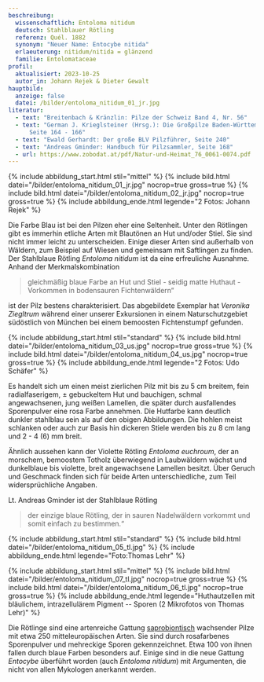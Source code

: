 ```yaml
---
beschreibung:
  wissenschaftlich: Entoloma nitidum
  deutsch: Stahlblauer Rötling
  referenz: Quél. 1882
  synonym: "Neuer Name: Entocybe nitida"
  erlaeuterung: nitidum/nitida = glänzend
  familie: Entolomataceae
profil:
  aktualisiert: 2023-10-25
  autor_in: Johann Rejek & Dieter Gewalt
hauptbild:
  anzeige: false
  datei: /bilder/entoloma_nitidum_01_jr.jpg
literatur:
  - text: "Breitenbach & Kränzlin: Pilze der Schweiz Band 4, Nr. 56"
  - text: "German J. Krieglsteiner (Hrsg.): Die Großpilze Baden-Württembergs Band 4
      Seite 164 - 166"
  - text: "Ewald Gerhardt: Der große BLV Pilzführer, Seite 240"
  - text: "Andreas Gminder: Handbuch für Pilzsammler, Seite 168"
  - url: https://www.zobodat.at/pdf/Natur-und-Heimat_76_0061-0074.pdf
---
```

{% include abbildung_start.html stil="mittel" %}
{% include bild.html datei="/bilder/entoloma_nitidum_01_jr.jpg" nocrop=true gross=true %}
{% include bild.html datei="/bilder/entoloma_nitidum_02_jr.jpg" nocrop=true gross=true %}
{% include abbildung_ende.html legende="2 Fotos: Johann Rejek" %}

Die Farbe Blau ist bei den Pilzen eher eine Seltenheit. Unter den Rötlingen gibt es immerhin etliche Arten mit Blautönen an Hut und/oder Stiel. Sie sind nicht immer leicht zu unterscheiden. Einige dieser Arten sind außerhalb von Wäldern, zum Beispiel auf Wiesen und gemeinsam mit Saftlingen zu finden. Der Stahlblaue Rötling *Entoloma nitidum* ist da eine erfreuliche Ausnahme. Anhand der Merkmalskombination 

> gleichmäßig blaue Farbe an Hut und Stiel - seidig matte Huthaut - Vorkommen in bodensauren Fichtenwäldern“

ist der Pilz bestens charakterisiert. Das abgebildete Exemplar hat *Veronika Ziegltrum* während einer unserer Exkursionen in einem Naturschutzgebiet südöstlich von München bei einem bemoosten Fichtenstumpf gefunden.

{% include abbildung_start.html stil="standard" %}
{% include bild.html datei="/bilder/entoloma_nitidum_03_us.jpg" nocrop=true gross=true %}
{% include bild.html datei="/bilder/entoloma_nitidum_04_us.jpg" nocrop=true gross=true %}
{% include abbildung_ende.html legende="2 Fotos: Udo Schäfer" %}

Es handelt sich um einen meist zierlichen Pilz mit bis zu 5 cm breitem, fein radialfaserigem, ± gebuckeltem Hut und bauchigen, schmal angewachsenen, jung weißen Lamellen, die später durch ausfallendes Sporenpulver eine rosa Farbe annehmen. Die Hutfarbe kann deutlich dunkler stahlblau sein als auf den obigen Abbildungen. Die hohlen meist schlanken oder auch zur Basis hin dickeren Stiele werden bis zu 8 cm lang und 2 - 4 (6) mm breit.

Ähnlich  aussehen kann der Violette Rötling *Entoloma euchroum*, der an morschem, bemoostem Totholz überwiegend in Laubwäldern wächst und dunkelblaue bis violette, breit angewachsene Lamellen besitzt. Über Geruch und Geschmack finden sich für beide Arten unterschiedliche, zum Teil widersprüchliche Angaben.

Lt. Andreas Gminder ist der Stahlblaue Rötling

> der einzige blaue Rötling, der in sauren Nadelwäldern vorkommt und somit einfach zu bestimmen.“

{% include abbildung_start.html stil="standard" %}
{% include bild.html datei="/bilder/entoloma_nitidum_05_tl.jpg" %}
{% include abbildung_ende.html legende="Foto:Thomas Lehr" %}

{% include abbildung_start.html stil="mittel" %}
{% include bild.html datei="/bilder/entoloma_nitidum_07_tl.jpg" nocrop=true gross=true %}
{% include bild.html datei="/bilder/entoloma_nitidum_06_tl.jpg" nocrop=true gross=true %}
{% include abbildung_ende.html legende="Huthautzellen mit bläulichem, intrazellulärem Pigment -- Sporen (2 Mikrofotos von Thomas Lehr)" %}

Die Rötlinge sind eine artenreiche Gattung [saprobiontisch](saprobiontisch "Glossar") wachsender Pilze mit etwa 250 mitteleuropäischen Arten. Sie sind durch rosafarbenes Sporenpulver und mehreckige Sporen gekennzeichnet. Etwa 100 von ihnen fallen durch blaue Farben besonders auf. Einige sind in die neue Gattung *Entocybe* überführt worden (auch *Entoloma nitidum*) mit Argumenten, die nicht von allen Mykologen anerkannt werden.